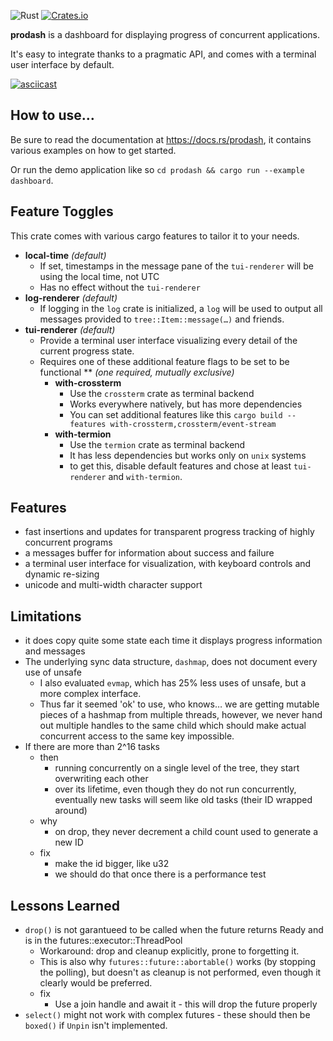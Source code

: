 ![Rust](https://github.com/Byron/prodash/workflows/Rust/badge.svg)
[![Crates.io](https://img.shields.io/crates/v/prodash.svg)](https://crates.io/crates/prodash)

**prodash** is a dashboard for displaying progress of concurrent applications.

It's easy to integrate thanks to a pragmatic API, and comes with a terminal user interface by default.

[![asciicast](https://asciinema.org/a/315956.svg)](https://asciinema.org/a/315956)

## How to use…

Be sure to read the documentation at https://docs.rs/prodash, it contains various examples on how to get started.

Or run the demo application like so `cd prodash && cargo run --example dashboard`.

## Feature Toggles

This crate comes with various cargo features to tailor it to your needs.

* **local-time** _(default)_
  * If set, timestamps in the message pane of the `tui-renderer` will be using the local time, not UTC
  * Has no effect without the `tui-renderer`
* **log-renderer** _(default)_
  * If logging in the `log` crate is initialized, a `log` will be used to output all messages provided to
    `tree::Item::message(…)` and friends.
* **tui-renderer** _(default)_
  * Provide a terminal user interface visualizing every detail of the current progress state.
  * Requires one of these additional feature flags to be set to be functional
    ** _(one required, mutually exclusive)_
       * **with-crossterm**
         * Use the `crossterm` crate as terminal backend
         * Works everywhere natively, but has more dependencies
         * You can set additional features like this `cargo build --features with-crossterm,crossterm/event-stream`
       * **with-termion**
         * Use the `termion` crate as terminal backend 
         * It has less dependencies but works only on `unix` systems
         * to get this, disable default features and chose at least `tui-renderer` and `with-termion`.

## Features

* fast insertions and updates for transparent progress tracking of highly concurrent programs
* a messages buffer for information about success and failure
* a terminal user interface for visualization, with keyboard controls and dynamic re-sizing
* unicode and multi-width character support

## Limitations

* it does copy quite some state each time it displays progress information and messages
* The underlying sync data structure, `dashmap`, does not document every use of unsafe
  * I also evaluated `evmap`, which has 25% less uses of unsafe, but a more complex interface.
  * Thus far it seemed 'ok' to use, who knows… we are getting mutable pieces of a hashmap from multiple threads,
    however, we never hand out multiple handles to the same child which should make actual concurrent access to 
    the same key impossible.
* If there are more than 2^16 tasks
  * then
    * running concurrently on a single level of the tree, they start overwriting each other
    * over its lifetime, even though they do not run concurrently, eventually new tasks will seem like old tasks (their ID wrapped around)
  * why
    * on drop, they never decrement a child count used to generate a new ID
  * fix
    * make the id bigger, like u32
    * we should do that once there is a performance test
    
## Lessons Learned

* `drop()` is not garantueed to be called when the future returns Ready and is in the futures::executor::ThreadPool
  * Workaround: drop and cleanup explicitly, prone to forgetting it.
  * This is also why `futures::future::abortable()` works (by stopping the polling), but doesn't as cleanup is not performed,
    even though it clearly would be preferred.
  * fix
    * Use a join handle and await it - this will drop the future properly
* `select()` might not work with complex futures - these should then be `boxed()` if `Unpin` isn't implemented.

